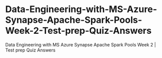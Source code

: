# Data-Engineering-with-MS-Azure-Synapse-Apache-Spark-Pools-Week-2-Test-prep-Quiz-Answers
Data Engineering with MS Azure Synapse Apache Spark Pools Week 2 | Test prep Quiz Answers
